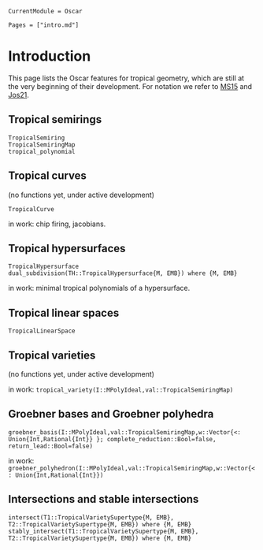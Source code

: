 ```@meta
CurrentModule = Oscar
```

```@contents
Pages = ["intro.md"]
```


# Introduction

This page lists the Oscar features for tropical geometry, which are still at the very beginning of their development. For notation we refer to [MS15](@cite) and [Jos21](@cite).

## Tropical semirings

```@docs
TropicalSemiring
TropicalSemiringMap
tropical_polynomial
```


## Tropical curves

(no functions yet, under active development)

```@docs
TropicalCurve
```

in work: chip firing, jacobians.


## Tropical hypersurfaces

```@docs
TropicalHypersurface
dual_subdivision(TH::TropicalHypersurface{M, EMB}) where {M, EMB}
```

in work: minimal tropical polynomials of a hypersurface.


## Tropical linear spaces

```@docs
TropicalLinearSpace
```


## Tropical varieties

(no functions yet, under active development)

in work: `tropical_variety(I::MPolyIdeal,val::TropicalSemiringMap)`


## Groebner bases and Groebner polyhedra

```@docs
groebner_basis(I::MPolyIdeal,val::TropicalSemiringMap,w::Vector{<: Union{Int,Rational{Int}} }; complete_reduction::Bool=false, return_lead::Bool=false)
```

in work: `groebner_polyhedron(I::MPolyIdeal,val::TropicalSemiringMap,w::Vector{<: Union{Int,Rational{Int}})`


## Intersections and stable intersections


```@docs
intersect(T1::TropicalVarietySupertype{M, EMB}, T2::TropicalVarietySupertype{M, EMB}) where {M, EMB}
stably_intersect(T1::TropicalVarietySupertype{M, EMB}, T2::TropicalVarietySupertype{M, EMB}) where {M, EMB}
```
